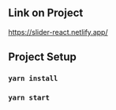 ## Link on Project
https://slider-react.netlify.app/

## Project Setup

### `yarn install`
### `yarn start`

